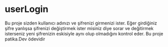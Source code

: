 
# userLogin
Bu proje sizden kullanıcı adınızı ve şifrenizi girmenizi ister. Eğer girdiğiniz şifre yanlışsa şifrenizi değiştirmek ister misiniz diye sorar ve değitirmek isterseniz yeni şifrenizin eskisiyle aynı olup olmadığını kontrol eder. Bu proje patika.Dev ödevidir
